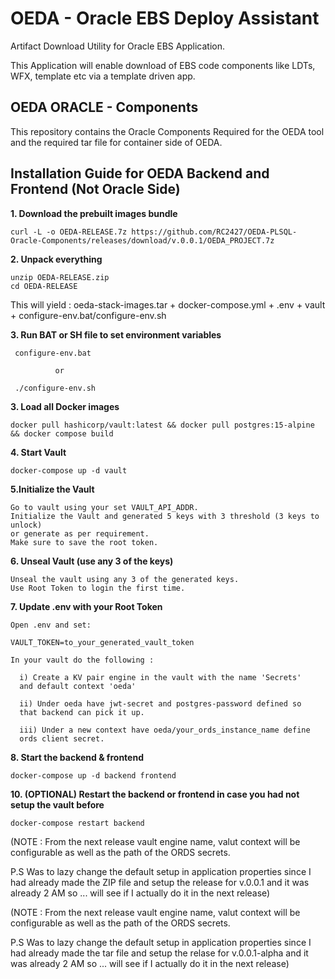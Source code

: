 # OEDA - Oracle EBS Deploy Assistant
Artifact Download Utility for Oracle EBS Application.

This Application will enable download of EBS code components like LDTs, WFX, template etc via a template driven app.

## OEDA ORACLE - Components
This repository contains the Oracle Components Required for the OEDA tool and the required tar file for container side of OEDA.

## **Installation Guide for OEDA Backend and Frontend (Not Oracle Side)**

**1. Download the prebuilt images bundle**

    curl -L -o OEDA-RELEASE.7z https://github.com/RC2427/OEDA-PLSQL-Oracle-Components/releases/download/v.0.0.1/OEDA_PROJECT.7z

**2. Unpack everything**

    unzip OEDA-RELEASE.zip
    cd OEDA-RELEASE

This will yield : oeda-stack-images.tar + docker-compose.yml + .env + vault + configure-env.bat/configure-env.sh

**3. Run BAT or SH file to set environment variables**

     configure-env.bat

              or

     ./configure-env.sh

**3. Load all Docker images**

    docker pull hashicorp/vault:latest && docker pull postgres:15-alpine && docker compose build

**4. Start Vault**

    docker-compose up -d vault

**5.Initialize the Vault**

    Go to vault using your set VAULT_API_ADDR.
    Initialize the Vault and generated 5 keys with 3 threshold (3 keys to unlock) 
    or generate as per requirement.
    Make sure to save the root token.

**6. Unseal Vault (use any 3 of the keys)**

    Unseal the vault using any 3 of the generated keys.
    Use Root Token to login the first time.

**7. Update .env with your Root Token**

    Open .env and set:
    
    VAULT_TOKEN=to_your_generated_vault_token

    In your vault do the following : 
 
      i) Create a KV pair engine in the vault with the name 'Secrets'
      and default context 'oeda' 
      
      ii) Under oeda have jwt-secret and postgres-password defined so 
      that backend can pick it up.
  
      iii) Under a new context have oeda/your_ords_instance_name define
      ords client secret.

**8. Start the backend & frontend**

    docker-compose up -d backend frontend

**10. (OPTIONAL) Restart the backend or frontend in case you had not setup the vault before**

    docker-compose restart backend

(NOTE : From the next release vault engine name, valut context will be configurable as well as the path of the ORDS secrets.

P.S Was to lazy change the default setup in application properties since I had already made the ZIP file and setup the release for v.0.0.1 and it was already 2 AM so ... will see if I actually do it in the next release)


(NOTE : From the next release vault engine name, valut context will be configurable as well as the path of the ORDS secrets.

P.S Was to lazy change the default setup in application properties since I had already made the tar file and setup the relase for v.0.0.1-alpha and it was already 2 AM so ... will see if I actually do it in the next release)

